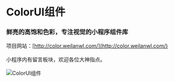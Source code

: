 # ColorUI组件
### 鲜亮的高饱和色彩，专注视觉的小程序组件库
项目网站：[http://color.weilanwl.com/](http://color.weilanwl.com/) <br>   
小程序内有留言板块，欢迎各位大神指点。<br>   
![ColorUI组件](http://color.weilanwl.com/ColorUI.jpg)  
